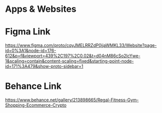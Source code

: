 # Apps & Websites
# Figma Link
https://www.figma.com/proto/cqyJMELRRZdP0jjaWMKL33/Website?page-id=0%3A1&node-id=176-612&p=f&viewport=439%2C197%2C0.02&t=d04nM86cSo2lcYwe-1&scaling=contain&content-scaling=fixed&starting-point-node-id=171%3A479&show-proto-sidebar=1
# Behance Link
https://www.behance.net/gallery/213898665/Regal-Fitness-Gym-Shopping-Ecommerce-Crypto
